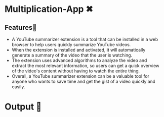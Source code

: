 # Multiplication-App ✖


## Features🧩

- A YouTube summarizer extension is a tool that can be installed in a web browser to help users quickly summarize YouTube videos.
- When the extension is installed and activated, it will automatically generate a summary of the video that the user is watching.
- The extension uses advanced algorithms to analyze the video and extract the most relevant information, so users can get a quick overview of the video's content without having to watch the entire thing. 
- Overall, a YouTube summarizer extension can be a valuable tool for anyone who wants to save time and get the gist of a video quickly and easily.


# Output 🚀


